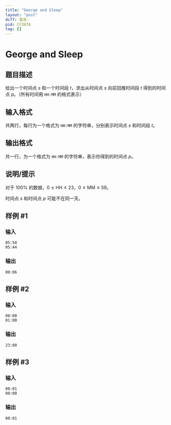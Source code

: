 ```yaml
---
title: "George and Sleep"
layout: "post"
diff: 普及-
pid: CF387A
tag: []
---
```


# George and Sleep

## 题目描述

给出一个时间点 $s$ 和一个时间段 $t$，求出从时间点 $s$ 向前回推时间段 $t$ 得到的时间点 $p$。（所有时间用 `HH:MM` 的格式表示）

## 输入格式

共两行，每行为一个格式为 `HH:MM` 的字符串，分别表示时间点 $s$ 和时间段 $t$。

## 输出格式

共一行，为一个格式为 `HH:MM` 的字符串，表示你得到的时间点 $p$。

## 说明/提示

对于 $100\%$ 的数据，$0\le \text{HH}\le 23$，$0\le \text{MM}\le 59$。

时间点 $s$ 和时间点 $p$ 可能不在同一天。

## 样例 #1

### 输入

```
05:50
05:44

```

### 输出

```
00:06

```

## 样例 #2

### 输入

```
00:00
01:00

```

### 输出

```
23:00

```

## 样例 #3

### 输入

```
00:01
00:00

```

### 输出

```
00:01

```

